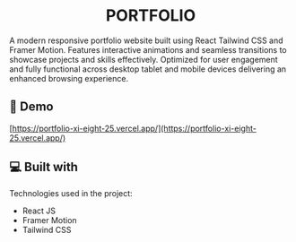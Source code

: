 <h1 align="center" id="title">PORTFOLIO</h1>

<p id="description">A modern responsive portfolio website built using React Tailwind CSS and Framer Motion. Features interactive animations and seamless transitions to showcase projects and skills effectively. Optimized for user engagement and fully functional across desktop tablet and mobile devices delivering an enhanced browsing experience.</p>

<h2>🚀 Demo</h2>

[https://portfolio-xi-eight-25.vercel.app/](https://portfolio-xi-eight-25.vercel.app/)

  
  
<h2>💻 Built with</h2>

Technologies used in the project:

*   React JS
*   Framer Motion
*   Tailwind CSS
